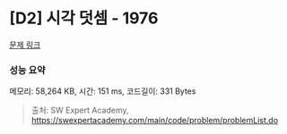 # [D2] 시각 덧셈 - 1976 

[문제 링크](https://swexpertacademy.com/main/code/problem/problemDetail.do?contestProbId=AV5PttaaAZIDFAUq) 

### 성능 요약

메모리: 58,264 KB, 시간: 151 ms, 코드길이: 331 Bytes



> 출처: SW Expert Academy, https://swexpertacademy.com/main/code/problem/problemList.do